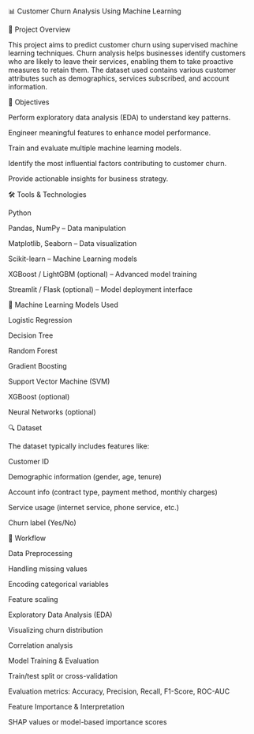 📊 Customer Churn Analysis Using Machine Learning

📌 Project Overview

This project aims to predict customer churn using supervised machine learning techniques. Churn analysis helps businesses identify customers who are likely to leave their services, enabling them to take proactive measures to retain them. The dataset used contains various customer attributes such as demographics, services subscribed, and account information.

🎯 Objectives

Perform exploratory data analysis (EDA) to understand key patterns.

Engineer meaningful features to enhance model performance.

Train and evaluate multiple machine learning models.

Identify the most influential factors contributing to customer churn.

Provide actionable insights for business strategy.

🛠️ Tools & Technologies

Python

Pandas, NumPy – Data manipulation

Matplotlib, Seaborn – Data visualization

Scikit-learn – Machine Learning models

XGBoost / LightGBM (optional) – Advanced model training

Streamlit / Flask (optional) – Model deployment interface


🧠 Machine Learning Models Used


Logistic Regression

Decision Tree

Random Forest

Gradient Boosting

Support Vector Machine (SVM)

XGBoost (optional)

Neural Networks (optional)

🔍 Dataset


The dataset typically includes features like:

Customer ID

Demographic information (gender, age, tenure)

Account info (contract type, payment method, monthly charges)

Service usage (internet service, phone service, etc.)

Churn label (Yes/No)


🔄 Workflow


Data Preprocessing

Handling missing values

Encoding categorical variables

Feature scaling

Exploratory Data Analysis (EDA)

Visualizing churn distribution

Correlation analysis

Model Training & Evaluation

Train/test split or cross-validation

Evaluation metrics: Accuracy, Precision, Recall, F1-Score, ROC-AUC

Feature Importance & Interpretation

SHAP values or model-based importance scores

